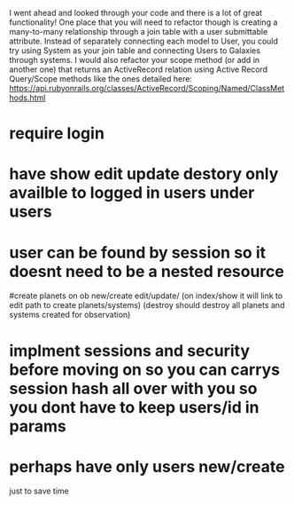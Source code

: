 I went ahead and looked through your code and there is a lot of great functionality! One place that you will need to refactor though is creating a many-to-many relationship through a join table with a user submittable attribute. Instead of separately connecting each model to User, you could try using System as your join table and connecting Users to Galaxies through systems. I would also refactor your scope method (or add in another one) that returns an ActiveRecord relation using Active Record Query/Scope methods like the ones detailed here: https://api.rubyonrails.org/classes/ActiveRecord/Scoping/Named/ClassMethods.html

# require login

# have show edit update destory only availble to logged in users under users

# user can be found by session so it doesnt need to be a nested resource

#create planets on ob new/create edit/update/
(on index/show it will link to edit path to create planets/systems)
(destroy should destroy all planets and systems created for observation)

# implment sessions and security before moving on so you can carrys session hash all over with you so you dont have to keep users/id in params

# perhaps have only users new/create

just to save time
